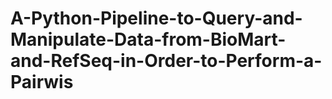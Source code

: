 # A-Python-Pipeline-to-Query-and-Manipulate-Data-from-BioMart-and-RefSeq-in-Order-to-Perform-a-Pairwis